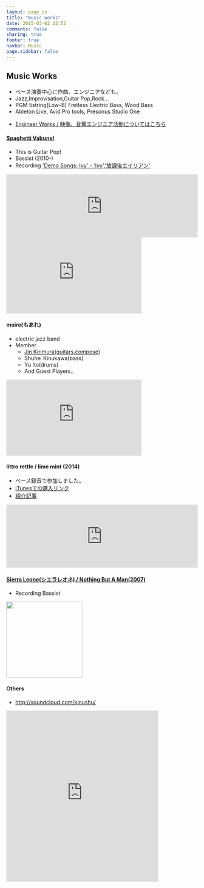 ```yaml
---
layout: page_cs
title: "music works"
date: 2015-03-02 22:52
comments: false
sharing: true
footer: true
navbar: Music
page.sidebar: false
---
```


## Music Works

<article>
<div markdown="1" class="row">

+ ベース演奏中心に作曲、エンジニアなども。
+ Jazz,Improvisation,Guitar Pop,Rock...
+ PGM 5string(Low-B) Fretless Electric Bass, Wood Bass
+ Ableton Live, Avid Pro tools, Presonus Studio One

</div>

<div markdown="1" class="row">

+ <a href="/works/engineer/">Engineer Works / 映像、音響エンジニア活動についてはこちら</a>

</div>

</article>


<article>
<div markdown="1" class="row">

#### [Spaghetti Vabune!](http://vabune.com/)

<div markdown="1" class="col-md-6">

+ This is Guitar Pop\!
+ Bassist (2010-)
+ Recording ['Demo Songs; Ivy' - 'ivy','放課後エイリアン'](https://soundcloud.com/vabune/ivy)　

</div>
<div markdown="1" class="col-md-6">

<iframe width="100%" height="166" scrolling="no" frameborder="no" src="https://w.soundcloud.com/player/?url=https%3A//api.soundcloud.com/tracks/99040263&amp;color=ff5500&amp;auto_play=false&amp;hide_related=false&amp;show_comments=true&amp;show_user=true&amp;show_reposts=false"></iframe>

<iframe frameborder="0" height="200" src="http://www.youtube.com/embed/zEDqsq-lWQg" width="356"></iframe>	

</div>
</div>
</article>

<article>
<div markdown="1" class="row">

#### moire(もあれ)

<div markdown="1" class="col-md-6">

+ electric jazz band
+ Member
	* [Jin Kirimura(guitars,compose)](https://soundcloud.com/kirimura)
	* Shuhei Kinukawa(bass)
	* Yu Ito(drums)
	* And Guest Players..

</div>
<div markdown="1" class="col-md-6">

<iframe frameborder="0" height="200" src="http://www.youtube.com/embed/GmVDxWqfQDg" width="356">
</iframe>

</div>
</div>
</article>


<article>
<div markdown="1" class="row">

#### littro rettle / lime mint (2014)

<div markdown="1" class="col-md-6">

+ ベース録音で参加しました。
+ [iTunesでの購入リンク](https://itunes.apple.com/jp/album/lime-mint-single/id910803524)
+ [紹介記事](http://blog.kpctoon.com/2014/08/22/limemint/)

</div>
<div class="col-md-6">

<iframe width="100%" height="166" scrolling="no" frameborder="no" src="https://w.soundcloud.com/player/?url=https%3A//api.soundcloud.com/tracks/163982842&amp;color=ff5500&amp;auto_play=false&amp;hide_related=false&amp;show_comments=true&amp;show_user=true&amp;show_reposts=false"></iframe>

</iframe>

</div>
</div>
</article>



<article>
<div markdown="1" class="row">

#### [Sierra Leone(シエラレオネ) / Nothing But A Man(2007)](http://sierraleone.jp)

<div markdown="1" class="col-md-6">

+ Recording Bassist

</div>
<div markdown="1" class="col-md-6">

<img src="http://media.tumblr.com/tumblr_lsypfvkzwE1qjsa49.jpg" height="200">

</div>
</div>
</article>

<article>
<div markdown="1" class="row">

#### Others

<div markdown="1" class="col-md-6">

+ <http://soundcloud.com/kinushu/>

</div>
<div markdown="1" class="col-md-6">

<iframe width="400" height="450" scrolling="no" frameborder="no" src="https://w.soundcloud.com/player/?url=https%3A//api.soundcloud.com/users/2890942&amp;color=bd6f3a&amp;auto_play=false&amp;show_artwork=false"></iframe>

</div>
</div>
</article>

